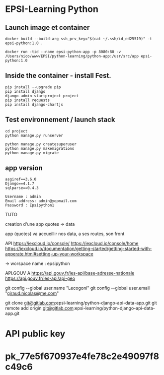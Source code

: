 # EPSI-Learning Python

## Launch image et container


```
docker build --build-arg ssh_prv_key="$(cat ~/.ssh/id_ed25519)" -t epsi-python:1.0 .

docker run -tid --name epsi-python-app -p 8080:80 -v /Users/nico/www/EPSI/python-learning/python-app:/usr/src/app epsi-python:1.0
```

## Inside the container - install Fest.

```
pip install --upgrade pip
pip install django
django-admin startproject project
pip install requests
pip install django-chartjs
```

## Test environnement / launch stack

```
cd project
python manage.py runserver

python manage.py createsuperuser
python manage.py makemigrations
python manage.py migrate

```

## app version

```
asgiref==3.6.0
Django==4.1.7
sqlparse==0.4.3

```

```
Username : admin
Email address: admin@yopmail.com
Password : Epsipython1
```


TUTO 

creation d'une app 
quotes => data


app (quotes) va accueillir nos data, a ses routes, son front

API 
https://iexcloud.io/console/
https://iexcloud.io/console/home
https://iexcloud.io/documentation/getting-started/getting-started-with-apperate.html#setting-up-your-workspace

-> worspace name : epsipython


API.GOUV A
https://api.gouv.fr/les-api/base-adresse-nationale
https://api.gouv.fr/les-api/api-geo





git config --global user.name "Lecogoni"
git config --global user.email "giraud.nicolas@me.com"

git clone git@gitlab.com:epsi-learning/python-django-api-data-app.git
git remote add origin git@gitlab.com:epsi-learning/python-django-api-data-app.git



# API public key
# pk_77e5f670937e4fe78c2e49097f8c49c6 